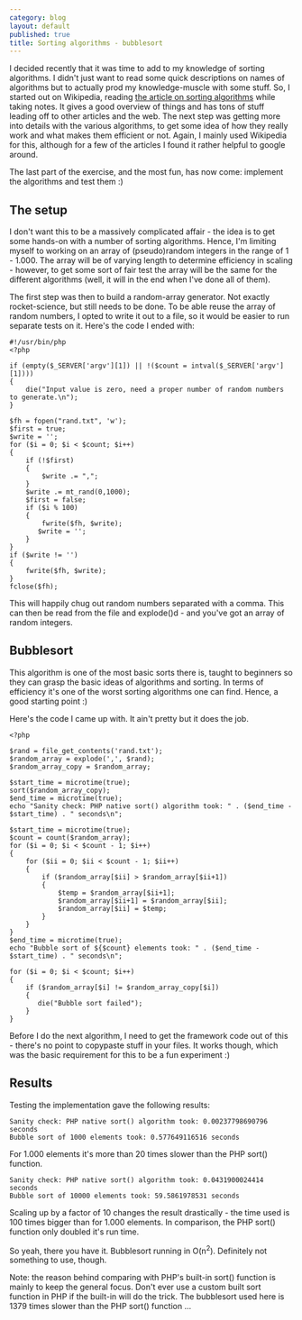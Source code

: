 ```yaml
---
category: blog
layout: default
published: true
title: Sorting algorithms - bubblesort
---
```

I decided recently that it was time to add to my knowledge of sorting algorithms. I didn't just want to read some quick descriptions on names of algorithms but to actually prod my knowledge-muscle with some stuff. So, I started out on Wikipedia, reading [the article on sorting algorithms](http://en.wikipedia.org/wiki/Sorting_algorithm) while taking notes. It gives a good overview of things and has tons of stuff leading off to other articles and the web. The next step was getting more into details with the various algorithms, to get some idea of how they really work and what makes them efficient or not. Again, I mainly used Wikipedia for this, although for a few of the articles I found it rather helpful to google around.

The last part of the exercise, and the most fun, has now come: implement the algorithms and test them :)
## The setup
I don't want this to be a massively complicated affair - the idea is to get some hands-on with a number of sorting algorithms. Hence, I'm limiting myself to working on an array of (pseudo)random integers in the range of 1 - 1.000. The array will be of varying length to determine efficiency in scaling - however, to get some sort of fair test the array will be the same for the different algorithms (well, it will in the end when I've done all of them).

The first step was then to build a random-array generator. Not exactly rocket-science, but still needs to be done. To be able reuse the array of random numbers, I opted to write it out to a file, so it would be easier to run separate tests on it. Here's the code I ended with:

```
#!/usr/bin/php
<?php

if (empty($_SERVER['argv'][1]) || !($count = intval($_SERVER['argv'][1])))
{
    die("Input value is zero, need a proper number of random numbers to generate.\n");
}

$fh = fopen("rand.txt", 'w');
$first = true;
$write = '';
for ($i = 0; $i < $count; $i++)
{
    if (!$first)
    {
        $write .= ",";
    }
    $write .= mt_rand(0,1000);
    $first = false;
    if ($i % 100)
    {
        fwrite($fh, $write);
       $write = '';
    }
}
if ($write != '')
{
    fwrite($fh, $write);
}
fclose($fh);
```

This will happily chug out random numbers separated with a comma. This can then be read from the file and explode()d - and you've got an array of random integers.
## Bubblesort
This algorithm is one of the most basic sorts there is, taught to beginners so they can grasp the basic ideas of algorithms and sorting. In terms of efficiency it's one of the worst sorting algorithms one can find. Hence, a good starting point :)

Here's the code I came up with. It ain't pretty but it does the job.

```
<?php

$rand = file_get_contents('rand.txt');
$random_array = explode(',', $rand);
$random_array_copy = $random_array;

$start_time = microtime(true);
sort($random_array_copy);
$end_time = microtime(true);
echo "Sanity check: PHP native sort() algorithm took: " . ($end_time - $start_time) . " seconds\n";

$start_time = microtime(true);
$count = count($random_array);
for ($i = 0; $i < $count - 1; $i++)
{
    for ($ii = 0; $ii < $count - 1; $ii++)
    {
        if ($random_array[$ii] > $random_array[$ii+1])
        {
            $temp = $random_array[$ii+1];
            $random_array[$ii+1] = $random_array[$ii];
            $random_array[$ii] = $temp;
        }
    }
}
$end_time = microtime(true);
echo "Bubble sort of ${$count} elements took: " . ($end_time - $start_time) . " seconds\n";

for ($i = 0; $i < $count; $i++)
{
    if ($random_array[$i] != $random_array_copy[$i])
    {
       die("Bubble sort failed");
    }
}
```

Before I do the next algorithm, I need to get the framework code out of this - there's no point to copypaste stuff in your files. It works though, which was the basic requirement for this to be a fun experiment :)

## Results
Testing the implementation gave the following results:

```
Sanity check: PHP native sort() algorithm took: 0.00237798690796 seconds
Bubble sort of 1000 elements took: 0.577649116516 seconds
```

For 1.000 elements it's more than 20 times slower than the PHP sort() function.

```
Sanity check: PHP native sort() algorithm took: 0.0431900024414 seconds
Bubble sort of 10000 elements took: 59.5861978531 seconds
```

Scaling up by a factor of 10 changes the result drastically - the time used is 100 times bigger than for 1.000 elements. In comparison, the PHP sort() function only doubled it's run time.

So yeah, there you have it. Bubblesort running in O(n<sup>2</sup>). Definitely not something to use, though.

Note: the reason behind comparing with PHP's built-in sort() function is mainly to keep the general focus. Don't ever use a custom built sort function in PHP if the built-in will do the trick. The bubblesort used here is 1379 times slower than the PHP sort() function ...
